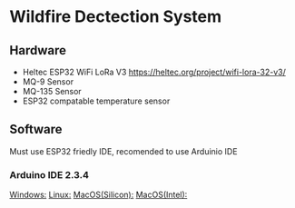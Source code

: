 # Wildfire Dectection System 

## Hardware
- Heltec ESP32 WiFi LoRa V3 https://heltec.org/project/wifi-lora-32-v3/
- MQ-9 Sensor
- MQ-135 Sensor
- ESP32 compatable temperature sensor 

## Software 
Must use ESP32 friedly IDE, recomended to use Arduinio IDE 
### Arduino IDE 2.3.4
[Windows:]( https://downloads.arduino.cc/arduino-ide/arduino-ide_2.3.4_Windows_64bit.exe ) 
[Linux:](https://downloads.arduino.cc/arduino-ide/arduino-ide_2.3.4_Linux_64bit.AppImage) 
[MacOS(Silicon):](https://downloads.arduino.cc/arduino-ide/arduino-ide_2.3.4_macOS_arm64.dmg) 
[MacOS(Intel):]( https://downloads.arduino.cc/arduino-ide/arduino-ide_2.3.4_macOS_64bit.dmg) 






